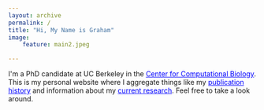 ```yaml
---
layout: archive
permalink: /
title: "Hi, My Name is Graham"
image:
    feature: main2.jpeg

---
```


I'm a PhD candidate at UC Berkeley in the <a href="https://ccb.berkeley.edu/" target="_blank" style="color:blue;">Center for Computational Biology</a>. This is my personal website where I aggregate things like my <a href="../publications/" style="color:blue;">publication history</a> and information about my <a href="../research/" style="color:blue;">current research</a>. Feel free to take a look around.
